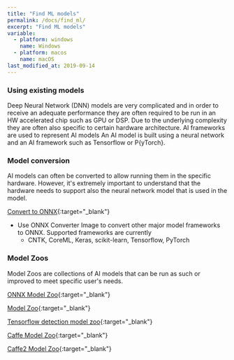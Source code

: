 ```yaml
---
title: "Find ML models"
permalink: /docs/find_ml/
excerpt: "Find ML models"
variable:
  - platform: windows
    name: Windows
  - platform: macos
    name: macOS
last_modified_at: 2019-09-14
---
```


### Using existing models

Deep Neural Network (DNN) models are very complicated and in order to receive an adequate performance they are often required to be run in an HW accelerated chip such as GPU or DSP. Due to the underlying complexity they are often also specific to certain hardware architecture. AI frameworks are used to represent AI models An AI model is built using a neural network and an AI framework such as Tensorflow or P{yTorch}.

### Model conversion

AI models can often be converted to allow running them in the specific hardware. However, it's extremely important to understand that the hardware needs to support also the neural network model that is used in the model.

[Convert to ONNX](https://github.com/microsoft/OLive/tree/master/docker-images/onnx-converter){:target="_blank"}
- Use ONNX Converter Image to convert other major model frameworks to ONNX. Supported frameworks are currently
  - CNTK, CoreML, Keras, scikit-learn, Tensorflow, PyTorch

### Model Zoos

Model Zoos are collections of AI models that can be run as such or improved to meet specific user's needs. 

[ONNX Model Zoo](https://github.com/onnx/models){:target="_blank"}

[Model Zoo](https://modelzoo.co/){:target="_blank"}

[Tensorflow  detection model zoo](https://github.com/tensorflow/models/blob/master/research/object_detection/g3doc/detection_model_zoo.md){:target="_blank"}

[Caffe Model Zoo](https://github.com/BVLC/caffe/wiki/Model-Zoo){:target="_blank"}

[Caffe2 Model Zoo](https://caffe2.ai/docs/zoo.html){:target="_blank"}


